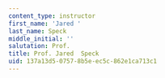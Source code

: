 ```yaml
---
content_type: instructor
first_name: 'Jared '
last_name: Speck
middle_initial: ''
salutation: Prof.
title: Prof. Jared  Speck
uid: 137a13d5-0757-8b5e-ec5c-862e1ca713c1
---
```

